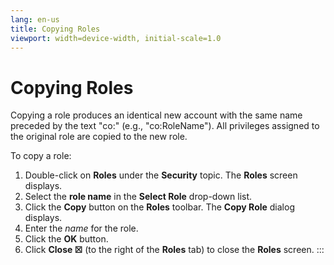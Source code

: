 ```yaml
---
lang: en-us
title: Copying Roles
viewport: width=device-width, initial-scale=1.0
---
```


#  Copying Roles

Copying a role produces an identical new account with the same name
preceded by the text \"co:\" (e.g., \"co:RoleName\"). All privileges
assigned to the original role are copied to the new role.

To copy a role:

1.  Double-click on **Roles** under the **Security** topic. The
    **Roles** screen displays.
2.  Select the **role name** in the **Select Role** drop-down list.
3.  Click the **Copy** button on the **Roles** toolbar. The **Copy
    Role** dialog displays.
4.  Enter the *name* for the role.
5.  Click the **OK** button.
6.  Click **Close ☒** (to the right of the **Roles** tab) to close the
    **Roles** screen.
:::

 

